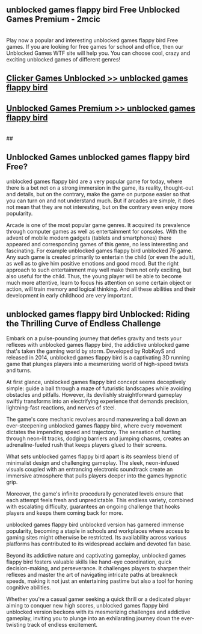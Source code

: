 ## unblocked games flappy bird Free Unblocked Games Premium - 2mcic <br>
<br>
Play now a popular and interesting unblocked games flappy bird Free games. If you are looking for free games for school and office, then our Unblocked Games WTF site will help you. You can choose cool, crazy and exciting unblocked games of different genres!


##  [Clicker Games Unblocked >> unblocked games flappy bird](http://freeplayer.one?title=unblocked_games_flappy_bird&ref=05)

##  [Unblocked Games Premium >> unblocked games flappy bird](http://freeplayer.one?title=unblocked_games_flappy_bird&ref=05)
  <br>
  ##



## Unblocked Games unblocked games flappy bird Free?

unblocked games flappy bird are a very popular game for today, where there is a bet not on a strong immersion in the game, its reality, thought-out and details, but on the contrary, make the game on purpose easier so that you can turn on and not understand much. But if arcades are simple, it does not mean that they are not interesting, but on the contrary even enjoy more popularity.

Arcade is one of the most popular game genres. It acquired its prevalence through computer games as well as entertainment for consoles. With the advent of mobile modern gadgets (tablets and smartphones) there appeared and corresponding games of this genre, no less interesting and fascinating. For example unblocked games flappy bird unblocked 76 game. Any such game is created primarily to entertain the child (or even the adult), as well as to give him positive emotions and good mood. But the right approach to such entertainment may well make them not only exciting, but also useful for the child. Thus, the young player will be able to become much more attentive, learn to focus his attention on some certain object or action, will train memory and logical thinking. And all these abilities and their development in early childhood are very important.

##  unblocked games flappy bird Unblocked: Riding the Thrilling Curve of Endless Challenge

Embark on a pulse-pounding journey that defies gravity and tests your reflexes with unblocked games flappy bird, the addictive unblocked game that's taken the gaming world by storm. Developed by RobKayS and released in 2014, unblocked games flappy bird is a captivating 3D running game that plunges players into a mesmerizing world of high-speed twists and turns.

At first glance, unblocked games flappy bird concept seems deceptively simple: guide a ball through a maze of futuristic landscapes while avoiding obstacles and pitfalls. However, its devilishly straightforward gameplay swiftly transforms into an electrifying experience that demands precision, lightning-fast reactions, and nerves of steel.

The game's core mechanic revolves around maneuvering a ball down an ever-steepening unblocked games flappy bird, where every movement dictates the impending speed and trajectory. The sensation of hurtling through neon-lit tracks, dodging barriers and jumping chasms, creates an adrenaline-fueled rush that keeps players glued to their screens.

What sets unblocked games flappy bird apart is its seamless blend of minimalist design and challenging gameplay. The sleek, neon-infused visuals coupled with an entrancing electronic soundtrack create an immersive atmosphere that pulls players deeper into the games hypnotic grip.

Moreover, the game's infinite procedurally generated levels ensure that each attempt feels fresh and unpredictable. This endless variety, combined with escalating difficulty, guarantees an ongoing challenge that hooks players and keeps them coming back for more.

unblocked games flappy bird unblocked version has garnered immense popularity, becoming a staple in schools and workplaces where access to gaming sites might otherwise be restricted. Its availability across various platforms has contributed to its widespread acclaim and devoted fan base.

Beyond its addictive nature and captivating gameplay, unblocked games flappy bird fosters valuable skills like hand-eye coordination, quick decision-making, and perseverance. It challenges players to sharpen their reflexes and master the art of navigating intricate paths at breakneck speeds, making it not just an entertaining pastime but also a tool for honing cognitive abilities.

Whether you're a casual gamer seeking a quick thrill or a dedicated player aiming to conquer new high scores, unblocked games flappy bird unblocked version beckons with its mesmerizing challenges and addictive gameplay, inviting you to plunge into an exhilarating journey down the ever-twisting track of endless excitement.